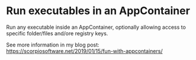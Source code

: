 # Run executables in an AppContainer

Run any executable inside an AppContainer, optionally allowing access to specific folder/files and/ore registry keys.

See more information in my blog post: https://scorpiosoftware.net/2019/01/15/fun-with-appcontainers/
